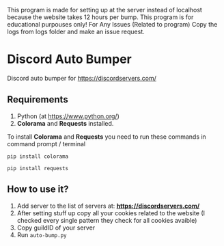 This program is made for setting up at the server instead of localhost because the website takes 12 hours per bump.
This program is for educational purpouses only!
For Any Issues (Related to program) Copy the logs from logs folder and make an issue request.

# Discord Auto Bumper
Discord auto bumper for https://discordservers.com/

## Requirements

1. Python (at https://www.python.org/)
2. **Colorama** and **Requests** installed.

To install **Colorama** and **Requests** you need to run these commands in command prompt / terminal
```
pip install colorama
```
```
pip install requests
```

## How to use it?

1. Add server to the list of servers at: **https://discordservers.com/**
2. After setting stuff up copy all your cookies related to the website (I checked every single pattern they check for all cookies avaible)
3. Copy guildID of your server
4. Run `auto-bump.py`
